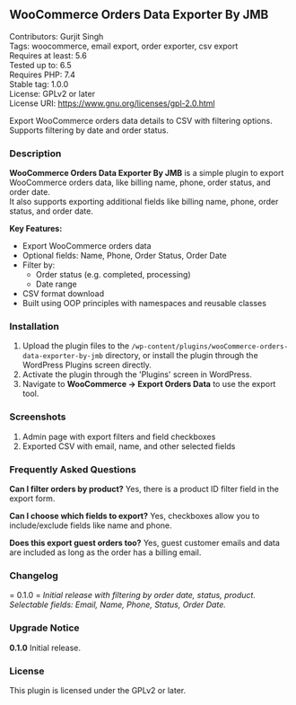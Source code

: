 ## WooCommerce Orders Data Exporter By JMB

Contributors: Gurjit Singh  
Tags: woocommerce, email export, order exporter, csv export  
Requires at least: 5.6  
Tested up to: 6.5  
Requires PHP: 7.4  
Stable tag: 1.0.0  
License: GPLv2 or later  
License URI: https://www.gnu.org/licenses/gpl-2.0.html  

Export WooCommerce orders data details to CSV with filtering options. Supports filtering by date and order status.

### Description

**WooCommerce Orders Data Exporter By JMB** is a simple plugin to export WooCommerce orders data, like billing name, phone, order status, and order date.  
It also supports exporting additional fields like billing name, phone, order status, and order date.

**Key Features:**
- Export WooCommerce orders data
- Optional fields: Name, Phone, Order Status, Order Date
- Filter by:
  - Order status (e.g. completed, processing)
  - Date range
- CSV format download
- Built using OOP principles with namespaces and reusable classes

### Installation

1. Upload the plugin files to the `/wp-content/plugins/wooCommerce-orders-data-exporter-by-jmb` directory, or install the plugin through the WordPress Plugins screen directly.
2. Activate the plugin through the 'Plugins' screen in WordPress.
3. Navigate to **WooCommerce → Export Orders Data** to use the export tool.

### Screenshots

1. Admin page with export filters and field checkboxes
2. Exported CSV with email, name, and other selected fields

### Frequently Asked Questions

**Can I filter orders by product?**
Yes, there is a product ID filter field in the export form.

**Can I choose which fields to export?**
Yes, checkboxes allow you to include/exclude fields like name and phone.

**Does this export guest orders too?**
Yes, guest customer emails and data are included as long as the order has a billing email.

### Changelog

= 0.1.0 =
*Initial release with filtering by order date, status, product.*
*Selectable fields: Email, Name, Phone, Status, Order Date.*

### Upgrade Notice

**0.1.0**
Initial release.

### License

This plugin is licensed under the GPLv2 or later.
